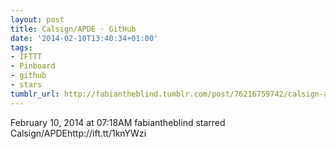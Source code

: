 ```yaml
---
layout: post
title: Calsign/APDE · GitHub
date: '2014-02-10T13:40:34+01:00'
tags:
- IFTTT
- Pinboard
- github
- stars
tumblr_url: http://fabiantheblind.tumblr.com/post/76216759742/calsign-apde-github
---
```

February 10, 2014 at 07:18AM
fabiantheblind starred Calsign/APDEhttp://ift.tt/1knYWzi
